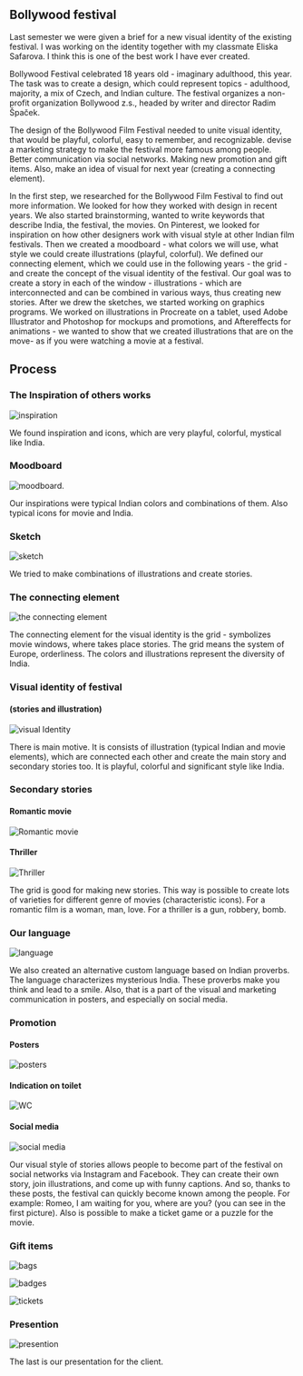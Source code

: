 
## Bollywood festival

Last semester we were given a brief for a new visual identity of the existing festival. I was working on the identity together with my classmate Eliska Safarova. I think this is one of the best work I have ever created.

Bollywood Festival celebrated 18 years old - imaginary adulthood, this year. The task was to create a design, which could represent topics - adulthood, majority, a mix of Czech, and Indian culture. The festival organizes a non-profit organization Bollywood z.s., headed by writer and director Radim Špaček.

The design of the Bollywood Film Festival needed to unite visual identity, that would be playful, colorful, easy to remember, and recognizable. devise a marketing strategy to make the festival more famous among people. Better communication via social networks. Making new promotion and gift items. Also, make an idea of visual for next year (creating a connecting element).

In the first step, we researched for the Bollywood Film Festival to find out more information. We looked for how they worked with design in recent years. We also started brainstorming, wanted to write keywords that describe India, the festival, the movies. On Pinterest, we looked for inspiration on how other designers work with visual style at other Indian film festivals. Then we created a moodboard - what colors we will use, what style we could create illustrations (playful, colorful). We defined our connecting element, which we could use in the following years - the grid - and create the concept of the visual identity of the festival. Our goal was to create a story in each of the window - illustrations - which are interconnected and can be combined in various ways, thus creating new stories. After we drew the sketches, we started working on graphics programs. We worked on illustrations in Procreate on a tablet, used Adobe Illustrator and Photoshop for mockups and promotions, and Aftereffects for animations - we wanted to show that we created illustrations that are on the move- as if you were watching a movie at a festival.

## Process

### The Inspiration of others works
![inspiration](images/inspiration-festival-works.jpg)

We found inspiration and icons, which are very playful, colorful, mystical like India. 

### Moodboard

![moodboard.](images/inspiration-festival-colors.jpg)

Our inspirations were typical Indian colors and combinations of them. Also typical icons for movie and India.

### Sketch

![sketch](images/sketch-festival.jpg)

We tried to make combinations of illustrations and create stories.

### The connecting element

![the connecting element](images/element-festival.jpg)

The connecting element for the visual identity is the grid - symbolizes movie windows, where takes place stories.
The grid means the system of Europe, orderliness. The colors and illustrations represent the diversity of India.

### Visual identity of festival  
#### (stories and illustration)

![visual Identity](images/stories-illustrations-festival.jpg)

There is main motive. It is consists of illustration (typical Indian and movie elements), which are connected each other and create the main story and secondary stories too. It is playful, colorful and significant style like India.

### Secondary stories
#### Romantic movie

![Romantic movie](images/romantic-movie-festival.jpg)

#### Thriller

![Thriller](images/thriller-festival.jpg)

The grid is good for making new stories. This way is possible to create lots of varieties for different genre of movies (characteristic icons). For a romantic film is a woman, man, love. For a thriller is a gun, robbery, bomb.

### Our language 

![language](images/language-festival.jpg)

We also created an alternative custom language based on Indian proverbs. The language characterizes mysterious India. These proverbs make you think and lead to a smile. Also, that is a part of the visual and marketing communication in posters, and especially on social media. 

### Promotion

#### Posters

![posters](images/posters-festival.jpg)

#### Indication on toilet

![WC](images/wc-festival.jpg)

#### Social media

![social media](images/social-media-festival.jpg)

Our visual style of stories allows people to become part of the festival on social networks via Instagram and Facebook. They can create their own story, join illustrations, and come up with funny captions. And so, thanks to these posts, the festival can quickly become known among the people.
For example: Romeo, I am waiting for you, where are you? (you can see in the first picture). Also is possible to make a ticket game or a puzzle for the movie. 

### Gift items

![bags](images/bag-festival.jpg)

![badges](images/badges-festival.jpg)

![tickets](images/tickets-festival.jpg)


### Presention 

![presention](presentation.jpg)

The last is our presentation for the client.



